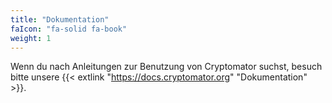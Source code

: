 ```yaml
---
title: "Dokumentation"
faIcon: "fa-solid fa-book"
weight: 1
---
```


Wenn du nach Anleitungen zur Benutzung von Cryptomator suchst, besuch bitte unsere {{< extlink "https://docs.cryptomator.org" "Dokumentation" >}}.
